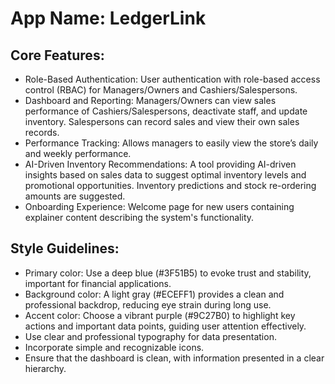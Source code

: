 # **App Name**: LedgerLink

## Core Features:

- Role-Based Authentication: User authentication with role-based access control (RBAC) for Managers/Owners and Cashiers/Salespersons.
- Dashboard and Reporting: Managers/Owners can view sales performance of Cashiers/Salespersons, deactivate staff, and update inventory. Salespersons can record sales and view their own sales records.
- Performance Tracking: Allows managers to easily view the store’s daily and weekly performance.
- AI-Driven Inventory Recommendations: A tool providing AI-driven insights based on sales data to suggest optimal inventory levels and promotional opportunities. Inventory predictions and stock re-ordering amounts are suggested.
- Onboarding Experience: Welcome page for new users containing explainer content describing the system's functionality.

## Style Guidelines:

- Primary color: Use a deep blue (#3F51B5) to evoke trust and stability, important for financial applications.
- Background color: A light gray (#ECEFF1) provides a clean and professional backdrop, reducing eye strain during long use.
- Accent color: Choose a vibrant purple (#9C27B0) to highlight key actions and important data points, guiding user attention effectively.
- Use clear and professional typography for data presentation.
- Incorporate simple and recognizable icons.
- Ensure that the dashboard is clean, with information presented in a clear hierarchy.